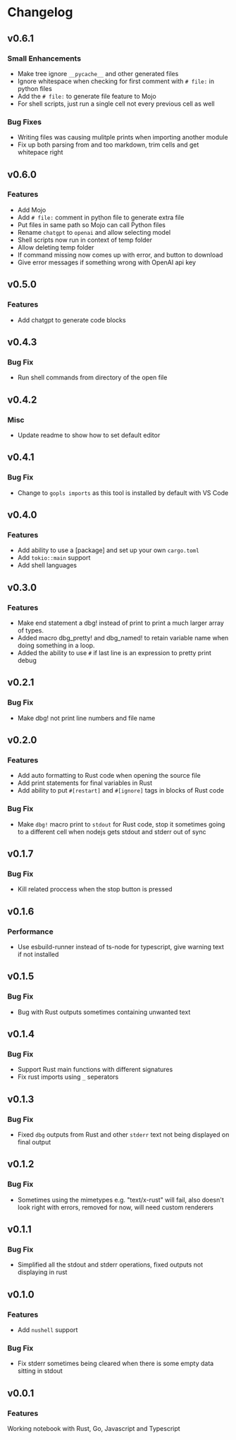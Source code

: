# Changelog

## v0.6.1

### Small Enhancements

- Make tree ignore `__pycache__` and other generated files
- Ignore whitespace when checking for first comment with `# file:` in python files 
- Add the `# file:` to generate file feature to Mojo
- For shell scripts, just run a single cell not every previous cell as well

### Bug Fixes

- Writing files was causing mulitple prints when importing another module
- Fix up both parsing from and too markdown, trim cells and get whitepace right

## v0.6.0

### Features

- Add Mojo
- Add `# file:` comment in python file to generate extra file
- Put files in same path so Mojo can call Python files
- Rename `chatgpt` to `openai` and allow selecting model
- Shell scripts now run in context of temp folder
- Allow deleting temp folder
- If command missing now comes up with error, and button to download
- Give error messages if something wrong with OpenAI api key

## v0.5.0

### Features

- Add chatgpt to generate code blocks

## v0.4.3

### Bug Fix

- Run shell commands from directory of the open file

## v0.4.2

### Misc

- Update readme to show how to set default editor

## v0.4.1

### Bug Fix

- Change to `gopls imports` as this tool is installed by default with VS Code

## v0.4.0

### Features

- Add ability to use a [package] and set up your own `cargo.toml`
- Add `tokio::main` support
- Add shell languages

## v0.3.0

### Features

- Make end statement a dbg! instead of print to print a much larger array of types. 
- Added macro dbg_pretty! and dbg_named! to retain variable name when doing something in a loop.
- Added the ability to use `#` if last line is an expression to pretty print debug

## v0.2.1

### Bug Fix

- Make dbg! not print line numbers and file name

## v0.2.0

### Features

- Add auto formatting to Rust code when opening the source file
- Add print statements for final variables in Rust
- Add ability to put `#[restart]` and `#[ignore]` tags in blocks of Rust code

### Bug Fix

- Make `dbg!` macro print to `stdout` for Rust code, stop it sometimes going to a different cell when nodejs gets stdout and stderr out of sync

## v0.1.7

### Bug Fix

- Kill related proccess when the stop button is pressed

## v0.1.6

### Performance

- Use esbuild-runner instead of ts-node for typescript, give warning text if not installed

## v0.1.5

### Bug Fix

- Bug with Rust outputs sometimes containing unwanted text

## v0.1.4
### Bug Fix
- Support Rust main functions with different signatures
- Fix rust imports using `_` seperators

## v0.1.3

### Bug Fix

- Fixed `dbg` outputs from Rust and other `stderr` text not being displayed on final output

## v0.1.2

### Bug Fix

- Sometimes using the mimetypes e.g. "text/x-rust" will fail, also doesn't look right with errors, removed for now, will need custom renderers

## v0.1.1

### Bug Fix

- Simplified all the stdout and stderr operations, fixed outputs not displaying in rust

## v0.1.0

### Features

- Add `nushell` support

### Bug Fix

- Fix stderr sometimes being cleared when there is some empty data sitting in stdout

## v0.0.1

### Features

Working notebook with Rust, Go, Javascript and Typescript
